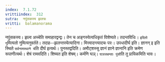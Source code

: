 ```yaml
---
index:  7.1.72
vrittiindex:  312
sutra:  नपुंसकस्य झलचः
vritti:  balamanorama 
---
```


नपुंसकस्य। झल्व अच्चेति समाहारद्वन्द्वः। तेन च अङ्गस्येत्यधिकृतं विशेष्यते। तदन्तविधिः। `इदितो नु`मित्यतो नुमित्यनुवर्तते। तदाह--झलन्तस्येत्यादिना। मित्त्वादन्त्यादचः परः। उपधादीर्घ इति। ज्ञानन् इ इति स्थिते `सर्वनामस्थाने चे`ति दीर्घ इत्यर्थः। पुनस्तद्वदिति। अमौट्शस्सु ज्ञानं ज्ञाने ज्ञानानि इति क्रमेण रूपाणीत्यर्थः। शेषं रामवदिति। शिष्यत इति शेषम्। कर्मणि घञ्। `घञजबन्ताः पुंसी`ति तु प्रायिकमिति भावः। 

